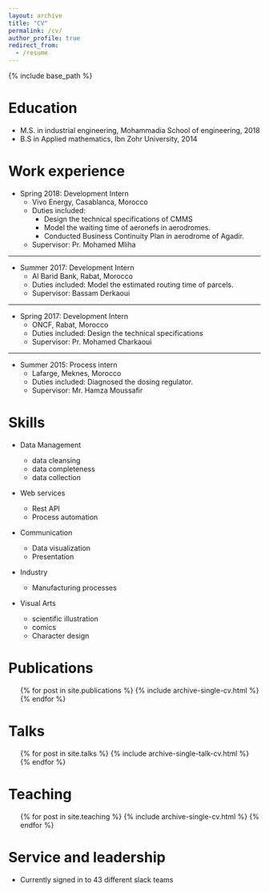 ```yaml
---
layout: archive
title: "CV"
permalink: /cv/
author_profile: true
redirect_from:
  - /resume
---
```


{% include base_path %}

Education
======
* M.S. in industrial engineering, Mohammadia School of engineering, 2018
* B.S in Applied mathematics, Ibn Zohr University, 2014



Work experience
======
* Spring 2018: Development Intern
  * Vivo Energy, Casablanca, Morocco
  * Duties included:
    * Design the technical specifications of CMMS
    * Model the waiting time of aeronefs in aerodromes.
    * Conducted Business Continuity Plan in aerodrome of Agadir.
  * Supervisor: Pr. Mohamed Mliha
---
* Summer 2017: Development Intern
  * Al Barid Bank, Rabat, Morocco
  * Duties included: Model the estimated routing time of parcels. 
  * Supervisor: Bassam Derkaoui
---
* Spring 2017: Development Intern
  * ONCF, Rabat, Morocco
  * Duties included: Design the technical specifications
  * Supervisor: Pr. Mohamed Charkaoui
---
* Summer 2015: Process intern
  * Lafarge, Meknes, Morocco
  * Duties included: Diagnosed the dosing regulator.
  * Supervisor: Mr. Hamza Moussafir
  
Skills
======

* Data Management
  * data cleansing
  * data completeness
  * data collection
  
* Web services
  * Rest API
  * Process automation


* Communication
  * Data visualization
  * Presentation

* Industry
  * Manufacturing processes

* Visual Arts
  * scientific illustration
  * comics
  * Character design

Publications
======
  <ul>{% for post in site.publications %}
    {% include archive-single-cv.html %}
  {% endfor %}</ul>
  
Talks
======
  <ul>{% for post in site.talks %}
    {% include archive-single-talk-cv.html %}
  {% endfor %}</ul>
  
Teaching
======
  <ul>{% for post in site.teaching %}
    {% include archive-single-cv.html %}
  {% endfor %}</ul>
  
Service and leadership
======
* Currently signed in to 43 different slack teams
